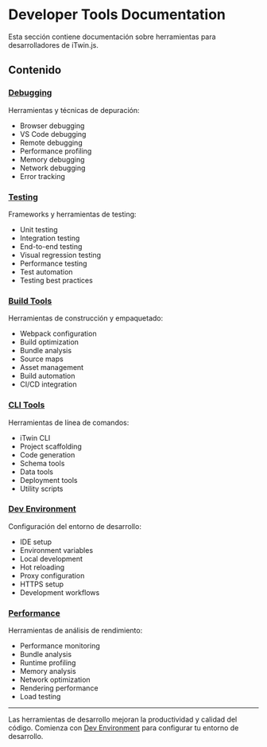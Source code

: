 # Developer Tools Documentation

Esta sección contiene documentación sobre herramientas para desarrolladores de iTwin.js.

## Contenido

### [Debugging](./debugging/)
Herramientas y técnicas de depuración:
- Browser debugging
- VS Code debugging
- Remote debugging
- Performance profiling
- Memory debugging
- Network debugging
- Error tracking

### [Testing](./testing/)
Frameworks y herramientas de testing:
- Unit testing
- Integration testing
- End-to-end testing
- Visual regression testing
- Performance testing
- Test automation
- Testing best practices

### [Build Tools](./build-tools/)
Herramientas de construcción y empaquetado:
- Webpack configuration
- Build optimization
- Bundle analysis
- Source maps
- Asset management
- Build automation
- CI/CD integration

### [CLI Tools](./cli-tools/)
Herramientas de línea de comandos:
- iTwin CLI
- Project scaffolding
- Code generation
- Schema tools
- Data tools
- Deployment tools
- Utility scripts

### [Dev Environment](./dev-environment/)
Configuración del entorno de desarrollo:
- IDE setup
- Environment variables
- Local development
- Hot reloading
- Proxy configuration
- HTTPS setup
- Development workflows

### [Performance](./performance/)
Herramientas de análisis de rendimiento:
- Performance monitoring
- Bundle analysis
- Runtime profiling
- Memory analysis
- Network optimization
- Rendering performance
- Load testing

---

Las herramientas de desarrollo mejoran la productividad y calidad del código. Comienza con [Dev Environment](./dev-environment/) para configurar tu entorno de desarrollo.